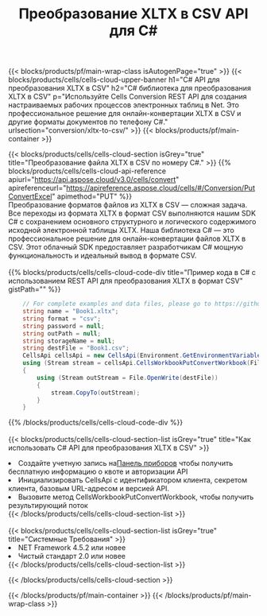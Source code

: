 ﻿---
title:  Преобразование XLTX в CSV API для C#
description:  Использование Aspose.Cells Cloud SDK для C# для преобразования файла формата XLTX в файл формата CSV.
url: /ru/net/conversion/xltx-to-csv/
---
{{< blocks/products/pf/main-wrap-class isAutogenPage="true" >}}
{{< blocks/products/cells/cells-cloud-upper-banner h1="C# API для преобразования XLTX в CSV" h2="C# библиотека для преобразования XLTX в CSV" p="Используйте Cells Conversion REST API для создания настраиваемых рабочих процессов электронных таблиц в Net. Это профессиональное решение для онлайн-конвертации XLTX в CSV и другие форматы документов по телефону C#." urlsection="conversion/xltx-to-csv/" >}}
{{< blocks/products/pf/main-container >}}

{{< blocks/products/cells/cells-cloud-section isGrey="true" title="Преобразование файла XLTX в CSV по номеру C#." >}}
{{% blocks/products/cells/cells-cloud-api-reference apiurl="https://api.aspose.cloud/v3.0/cells/convert" apireferenceurl="https://apireference.aspose.cloud/cells/#/Conversion/PutConvertExcel" apimethod="PUT" %}}
<br/>
Преобразование форматов файлов из XLTX в CSV — сложная задача. Все переходы из формата XLTX в формат CSV выполняются нашим SDK C# с сохранением основного структурного и логического содержимого исходной электронной таблицы XLTX. Наша библиотека C# — это профессиональное решение для онлайн-конвертации файлов XLTX в CSV. Этот облачный SDK предоставляет разработчикам C# мощную функциональность и идеальный вывод в формате CSV.
<br/>
<br/>
{{% blocks/products/cells/cells-cloud-code-div title="Пример кода в C# с использованием REST API для преобразования XLTX в формат CSV" gistPath="" %}}
 
```cs
    // For complete examples and data files, please go to https://github.com/aspose-cells-cloud/aspose-cells-cloud-dotnet/
    string name = "Book1.xltx";
    string format = "csv";
    string password = null;
    string outPath = null;
    string storageName = null;
    string destFile = "Book1.csv";
    CellsApi cellsApi = new CellsApi(Environment.GetEnvironmentVariable("ProductClientId"), Environment.GetEnvironmentVariable("ProductClientSecret"));
    using (Stream stream = cellsApi.CellsWorkbookPutConvertWorkbook(File.OpenRead(name), format, password, outPath, storageName))
    {
        using (Stream outStream = File.OpenWrite(destFile))
        {
            stream.CopyTo(outStream);
        }
    }
```
 
{{% /blocks/products/cells/cells-cloud-code-div %}}
<br/>
<br/>
{{< blocks/products/cells/cells-cloud-section-list isGrey="true" title="Как использовать C# API для преобразования XLTX в CSV" >}}
<li> Создайте учетную запись на<a href="https://dashboard.aspose.cloud/">Панель приборов</a> чтобы получить бесплатную информацию о квоте и авторизации API</li>
<li>Инициализировать CellsApi с идентификатором клиента, секретом клиента, базовым URL-адресом и версией API.</li>
<li>Вызовите метод CellsWorkbookPutConvertWorkbook, чтобы получить результирующий поток</li>
{{< /blocks/products/cells/cells-cloud-section-list >}}
<br/>
<br/>
{{< blocks/products/cells/cells-cloud-section-list isGrey="true" title="Системные Требования" >}}
<li>NET Framework 4.5.2 или новее</li>
<li>Чистый стандарт 2.0 или новее</li>
{{< /blocks/products/cells/cells-cloud-section-list >}}

{{< /blocks/products/cells/cells-cloud-section >}}

{{< /blocks/products/pf/main-container >}}
{{< /blocks/products/pf/main-wrap-class >}}
